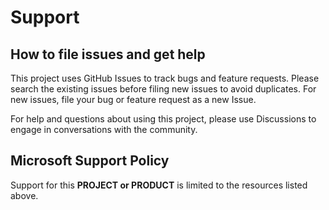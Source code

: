 # Support

## How to file issues and get help

This project uses GitHub Issues to track bugs and feature requests. Please search the existing issues before filing new issues to avoid duplicates. For new issues, file your bug or feature request as a new Issue.

For help and questions about using this project, please use Discussions to engage in conversations with the community.

## Microsoft Support Policy

Support for this **PROJECT or PRODUCT** is limited to the resources listed above.
